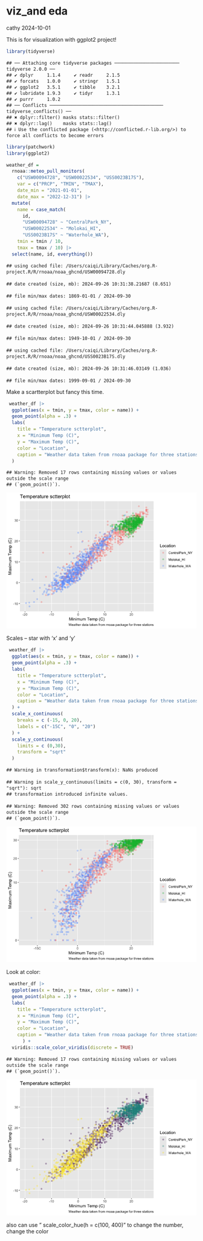 viz_and eda
================
cathy
2024-10-01

This is for visualization with ggplot2 project!

``` r
library(tidyverse)
```

    ## ── Attaching core tidyverse packages ──────────────────────── tidyverse 2.0.0 ──
    ## ✔ dplyr     1.1.4     ✔ readr     2.1.5
    ## ✔ forcats   1.0.0     ✔ stringr   1.5.1
    ## ✔ ggplot2   3.5.1     ✔ tibble    3.2.1
    ## ✔ lubridate 1.9.3     ✔ tidyr     1.3.1
    ## ✔ purrr     1.0.2     
    ## ── Conflicts ────────────────────────────────────────── tidyverse_conflicts() ──
    ## ✖ dplyr::filter() masks stats::filter()
    ## ✖ dplyr::lag()    masks stats::lag()
    ## ℹ Use the conflicted package (<http://conflicted.r-lib.org/>) to force all conflicts to become errors

``` r
library(patchwork)
library(ggplot2)
```

``` r
weather_df = 
  rnoaa::meteo_pull_monitors(
    c("USW00094728", "USW00022534", "USS0023B17S"),
    var = c("PRCP", "TMIN", "TMAX"), 
    date_min = "2021-01-01",
    date_max = "2022-12-31") |>
  mutate(
    name = case_match(
      id, 
      "USW00094728" ~ "CentralPark_NY", 
      "USW00022534" ~ "Molokai_HI",
      "USS0023B17S" ~ "Waterhole_WA"),
    tmin = tmin / 10,
    tmax = tmax / 10) |>
  select(name, id, everything())
```

    ## using cached file: /Users/caiqi/Library/Caches/org.R-project.R/R/rnoaa/noaa_ghcnd/USW00094728.dly

    ## date created (size, mb): 2024-09-26 10:31:38.21687 (8.651)

    ## file min/max dates: 1869-01-01 / 2024-09-30

    ## using cached file: /Users/caiqi/Library/Caches/org.R-project.R/R/rnoaa/noaa_ghcnd/USW00022534.dly

    ## date created (size, mb): 2024-09-26 10:31:44.045888 (3.932)

    ## file min/max dates: 1949-10-01 / 2024-09-30

    ## using cached file: /Users/caiqi/Library/Caches/org.R-project.R/R/rnoaa/noaa_ghcnd/USS0023B17S.dly

    ## date created (size, mb): 2024-09-26 10:31:46.03149 (1.036)

    ## file min/max dates: 1999-09-01 / 2024-09-30

Make a scartterplot but fancy this time.

``` r
 weather_df |> 
  ggplot(aes(x = tmin, y = tmax, color = name)) +
  geom_point(alpha = .3) +
  labs(
    title = "Temperature sctterplot",
    x = "Minimum Temp (C)",
    y = "Maximum Temp (C)",
    color = "Location",
    caption = "Weather data taken from rnoaa package for three stations"
  )
```

    ## Warning: Removed 17 rows containing missing values or values outside the scale range
    ## (`geom_point()`).

![](vis_2_files/figure-gfm/unnamed-chunk-3-1.png)<!-- -->

Scales – star with ‘x’ and ‘y’

``` r
 weather_df |> 
  ggplot(aes(x = tmin, y = tmax, color = name)) +
  geom_point(alpha = .3) +
  labs(
    title = "Temperature sctterplot",
    x = "Minimum Temp (C)",
    y = "Maximum Temp (C)",
    color = "Location",
    caption = "Weather data taken from rnoaa package for three stations"
  ) +
  scale_x_continuous(
    breaks = c (-15, 0, 20),
    labels = c("-15C", "0", "20")
  ) +
  scale_y_continuous(
    limits = c (0,30),
    transform = "sqrt"
  )
```

    ## Warning in transformation$transform(x): NaNs produced

    ## Warning in scale_y_continuous(limits = c(0, 30), transform = "sqrt"): sqrt
    ## transformation introduced infinite values.

    ## Warning: Removed 302 rows containing missing values or values outside the scale range
    ## (`geom_point()`).

![](vis_2_files/figure-gfm/unnamed-chunk-4-1.png)<!-- -->

Look at color:

``` r
 weather_df |> 
  ggplot(aes(x = tmin, y = tmax, color = name)) +
  geom_point(alpha = .3) +
  labs(
    title = "Temperature sctterplot",
    x = "Minimum Temp (C)",
    y = "Maximum Temp (C)",
    color = "Location",
    caption = "Weather data taken from rnoaa package for three stations"
      ) +
  viridis::scale_color_viridis(discrete = TRUE)
```

    ## Warning: Removed 17 rows containing missing values or values outside the scale range
    ## (`geom_point()`).

![](vis_2_files/figure-gfm/unnamed-chunk-5-1.png)<!-- -->

also can use ” scale_color_hue(h = c(100, 400)” to change the number,
change the color
